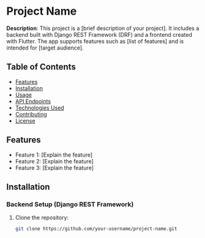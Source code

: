 # Project Name

**Description**: This project is a [brief description of your project]. It includes a backend built with Django REST Framework (DRF) and a frontend created with Flutter. The app supports features such as [list of features] and is intended for [target audience].

## Table of Contents
- [Features](#features)
- [Installation](#installation)
- [Usage](#usage)
- [API Endpoints](#api-endpoints)
- [Technologies Used](#technologies-used)
- [Contributing](#contributing)
- [License](#license)

## Features
- Feature 1: [Explain the feature]
- Feature 2: [Explain the feature]
- Feature 3: [Explain the feature]

## Installation

### Backend Setup (Django REST Framework)
1. Clone the repository:
   ```bash
   git clone https://github.com/your-username/project-name.git
